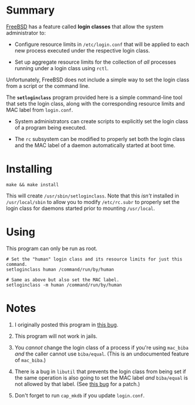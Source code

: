 # Summary

[FreeBSD][freebsd] has a feature called **login classes** that allow the system
administrator to:

- Configure resource limits in `/etc/login.conf` that will be applied to each
  new process executed under the respective login class.

- Set up aggregate resource limits for the collection of *all* processes running
  under a login class using `rctl`.

Unfortunately, FreeBSD does not include a simple way to set the login class from
a script or the command line.

The **`setloginclass`** program provided here is a simple command-line tool that
sets the login class, along with the corresponding resource limits and MAC label
from `login.conf`.

- System administrators can create scripts to explicitly set the login class of
  a program being executed.

- The `rc` subsystem can be modified to properly set both the login class and
  the MAC label of a daemon automatically started at boot time.

# Installing

```shell
make && make install
```

This will create `/usr/sbin/setloginclass`. Note that this *isn't* installed in
`/usr/local/sbin` to allow you to modify `/etc/rc.subr` to properly set the
login class for daemons started prior to mounting `/usr/local`.

# Using

This program can only be run as root.

```shell
# Set the "human" login class and its resource limits for just this command.
setloginclass human /command/run/by/human

# Same as above but also set the MAC label.
setloginclass -m human /command/run/by/human
```

# Notes

1. I originally posted this program in [this bug][original].

1. This program will not work in jails.

1. You *cannot* change the login class of a process if you're using `mac_biba`
   *and* the caller cannot use `biba/equal`. (This is an undocumented
   feature of `mac_biba`.)

1. There is a bug in `libutil` that prevents the login class from being set if
   the same operation is also going to set the MAC label *and* `biba/equal` is
   not allowed by that label. (See [this bug][label] for a patch.)

1. Don't forget to run `cap_mkdb` if you update `login.conf`.

[freebsd]: https://freebsd.org
[original]: https://bugs.freebsd.org/bugzilla/show_bug.cgi?id=192900
[label]: https://bugs.freebsd.org/bugzilla/show_bug.cgi?id=177698
